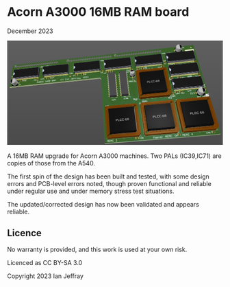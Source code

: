 # Acorn A3000 16MB RAM board

December 2023


![3D View](Generated/A3000_16MB_3D_View.PNG)

A 16MB RAM upgrade for Acorn A3000 machines.  Two PALs (IC39,IC71) are copies of those from the A540.

The first spin of the design has been built and tested, with some design errors and PCB-level errors noted, though proven functional and reliable under regular use and under memory stress test situations.

The updated/corrected design has now been validated and appears reliable.


## Licence

No warranty is provided, and this work is used at your own risk.  

Licenced as CC BY-SA 3.0

Copyright 2023 Ian Jeffray

